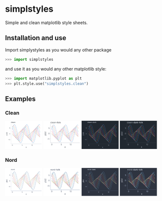 # simplstyles

Simple and clean matplotlib style sheets.

## Installation and use

Import simplystyles as you would any other package

```py
>>> import simplstyles
```

and use it as you would any other matplotlib style:

```py
>>> import matplotlib.pyplot as plt
>>> plt.style.use("simplstyles.clean")
```

## Examples

### Clean

<p float="left">
  <img src="./examples/clean.png" width="24%" alt="clean" />
  <img src="./examples/clean-talk.png" width="24%" alt="clean talk" /> 
  <img src="./examples/clean-dark.png" width="24%" alt="clean dark" />
  <img src="./examples/clean-dark-talk.png" width="24%" alt="clean dark talk" />
</p>

### Nord

<p float="left">
  <img src="./examples/nord.png" width="24%" alt="clean" />
  <img src="./examples/nord-talk.png" width="24%" alt="clean talk" /> 
  <img src="./examples/nord-dark.png" width="24%" alt="clean dark" />
  <img src="./examples/nord-dark-talk.png" width="24%" alt="clean dark talk" />
</p>
